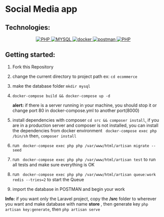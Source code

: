 # Social Media app

## Technologies:
<p align="center">
    <a href="#">
        <img src="https://img.shields.io/badge/-PHP-f5f5f5?style=for-the-badge&amp;labelColor=grey&amp;logo=PHP&amp;logoColor=white" alt="PHP" style="max-width:100%;">
    </a>
    <a href="#">
        <img src="https://img.shields.io/badge/-MYSQL-075b9a?style=for-the-badge&amp;labelColor=black&amp;logo=Mysql&amp;logoColor=white" alt="MYSQL" style="max-width:100%;">
    </a>
    <a href="#">
        <img src="https://img.shields.io/badge/-Docker-61dafb?style=for-the-badge&amp;labelColor=black&amp;logo=docker&amp;logoColor=61dafb" alt="docker" style="max-width:100%;">
    </a>
    <a href="#">
        <img src="https://img.shields.io/badge/-Postman-F88C00?style=for-the-badge&amp;labelColor=black&amp;logo=postman&amp;logoColor=F88C00" alt="postman" style="max-width:100%;">
    </a>
    <a href="#">
        <img src="https://img.shields.io/badge/-REDIS-f5f5f5?style=for-the-badge&amp;labelColor=red&amp;logo=redis&amp;logoColor=white" alt="PHP" style="max-width:100%;">
    </a>
</p>

## Getting started:
1. Fork this Repository
1. change the current directory to project path
   ex: ```cd ecommerce ```
1. make the database folder ```mkdir mysql```
1. ``` docker-compose build && docker-compose up -d ```

    **alert:** </span> if there is a server running in your machine, you should stop it or change port 80 in docker-compose.yml to another port(8000)

1. install dependencies with composer ```cd src && composer install```, if you are in a production server and composer is not installed, you can install the dependencies from docker environment ``` docker-compose exec php /bin/sh``` then, ```composer install```
1. run ``` docker-compose exec php php /var/www/html/artisan migrate --seed```
1. run ``` docker-compose exec php php /var/www/html/artisan test``` to run all tests and make sure everything is OK
1. run ``` docker-compose exec php php /var/www/html/artisan queue:work redis --tries=2``` to start the Queue
1. import the database in POSTMAN and begin your work


**Info:** if you want only the Laravel project,
copy the  **/src** folder to wherever you want and  make database with name **store** , then generate key
```php artisan key:generate```, then ``` php artisan serve ```


